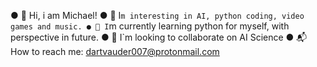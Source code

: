 ● 👋 Hi, i am Michael!
● 👀 I`m interesting in AI, python coding, video games and music.
● 🌱 I`m currently learning python for myself, with perspective in future.
● 🦭 I`m looking to collaborate on AI Science
● 📬 How to reach me: dartvauder007@protonmail.com
